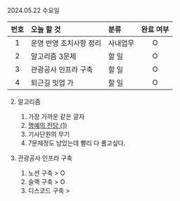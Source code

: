 2024.05.22 수요일

| 번호 | 오늘 할 것              | 분류     | 완료 여부 |
| :--: | :---------------------- | :------- | :-------: |
|  1   | 운영 반영 조치사항 정리 | 사내업무 |     O     |
|  2   | 알고리즘 3문제          | 할 일    |     O     |
|  3   | 관광공사 인프라 구축    | 할 일    |     O     |
|  4   | 퇴근길 밋업 가          | 할 일    |     O     |

2. 알고리즘
   1. 가장 가까운 같은 글자
   2. [명예의 전당 (1)](https://school.programmers.co.kr/learn/courses/30/lessons/138477)
   3. 기사단원의 무기
   4. 7문제정도 남았는데 빨리 다 풀고싶다.
   
4. 관광공사 인프라 구축
   1. 노션 구축 > O
   2. 슬랙 구축 > O
   3. 디스코드 구축 > 

